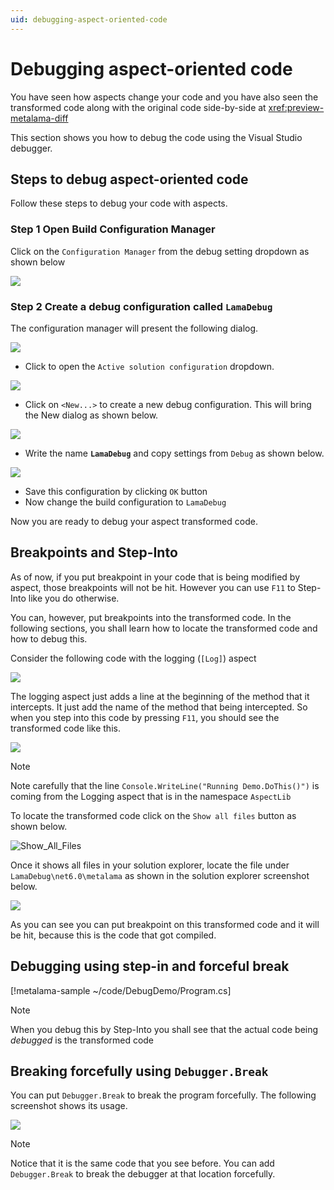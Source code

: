 ```yaml
---
uid: debugging-aspect-oriented-code
---
```


# Debugging aspect-oriented code

You have seen how aspects change your code and you have also seen the transformed code along with the original code side-by-side at <xref:preview-metalama-diff>

This section shows you how to debug the code using the Visual Studio debugger.

## Steps to debug aspect-oriented code

Follow these steps to debug your code with aspects.

### **Step 1** Open Build Configuration Manager

Click on the `Configuration Manager` from the debug setting dropdown as shown below

![](../images/../using-aspects/images/config_manager.png)

### **Step 2** Create a debug configuration called `LamaDebug`

The configuration manager will present the following dialog.

![](../../images/../using-aspects/images/../../quickstart/using-aspects/images/config_manager_dialog.png)

* Click to open the `Active solution configuration` dropdown.

![](../../images/../using-aspects/images/../../quickstart/using-aspects/images/config_manager_new_config.png)

* Click on `<New...>` to create a new debug configuration. This will bring the New dialog as shown below.

![](../../images/../using-aspects/images/../../quickstart/using-aspects/images/empty_debug_config.png)

* Write the name **`LamaDebug`** and copy settings from `Debug` as shown below.

![](../../images/../using-aspects/images/../../quickstart/using-aspects/images/lamadebug_config.png)

* Save this configuration by clicking `OK` button
* Now change the build configuration to `LamaDebug`

Now you are ready to debug your aspect transformed code.

## Breakpoints and Step-Into

As of now, if you put breakpoint in your code that is being modified by aspect, those breakpoints will not be hit. However you can use `F11` to Step-Into like you do otherwise.

You can, however, put breakpoints into the transformed code. In the following sections, you shall learn how to locate the transformed code and how to debug this.

Consider the following code with the logging (`[Log]`) aspect

![](../../images/../using-aspects/images/../../quickstart/using-aspects/images/aspect_debug_01.png)

The logging aspect just adds a line at the beginning of the method that it intercepts. It just add the name of the method that being intercepted. So when you step into this code by pressing `F11`, you should see the transformed code like this.

![](../../images/../using-aspects/images/../../quickstart/using-aspects/images/aspect_debug_02.png)

> [!NOTE]
> Note carefully that the line `Console.WriteLine("Running Demo.DoThis()")` is coming from the Logging aspect that is in the namespace `AspectLib`

To locate the transformed code click on the `Show all files` button as shown below.

![Show_All_Files](../../images/../using-aspects/images/../../quickstart/using-aspects/images/show_all_files.png)

Once it shows all files in your solution explorer, locate the file under `LamaDebug\net6.0\metalama`  as shown in the solution explorer screenshot below.

![](../../images/../using-aspects/images/../../quickstart/using-aspects/images/debug_transformed_code.png)

As you can see you can put breakpoint on this transformed code and it will be hit, because this is the code that got compiled.

## Debugging using step-in and forceful break

[!metalama-sample ~/code/DebugDemo/Program.cs]

> [!NOTE]
> When you debug this by Step-Into you shall see that the actual code being _debugged_ is the transformed code

## Breaking forcefully using `Debugger.Break`

You can put `Debugger.Break` to break the program forcefully. The following screenshot shows its usage.

![](../../images/../using-aspects/images/../../quickstart/using-aspects/images/debug_break.png)

> [!NOTE]
> Notice that it is the same code that you see before. You can add `Debugger.Break` to break the debugger at that location forcefully.
